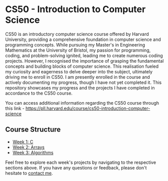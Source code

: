 # CS50 - Introduction to Computer Science
CS50 is an introductory computer science course offered by Harvard University, providing a comprehensive foundation in computer science and programming concepts. While pursuing my Master's in Engineering Mathematics at the University of Bristol, my passion for programming, coding, and problem-solving ignited, leading me to create numerous coding projects. However, I recognised the importance of grasping the fundamental concepts and building blocks of computer science. This realisation fueled my curiosity and eagerness to delve deeper into the subject, ultimately driving me to enroll in CS50. I am presently enrolled in the course and actively documenting my progress, though I have not yet completed it. This repository showcases my progress and the projects I have completed in accordance to the CS50 course. 

You can access additional information regarding the CS50 course through this link - https://pll.harvard.edu/course/cs50-introduction-computer-science


## Course Structure
- [Week 1: C](#Week-1-C)
- [Week 2: Arrays](#Week-2-Arrays)
- [Week 3: Algorithms](#week-3-algorithms)



Feel free to explore each week's projects by navigating to the respective sections above. If you have any questions or feedback, please don't hesitate to [contact me](pawanthapa840@gmail.com).
